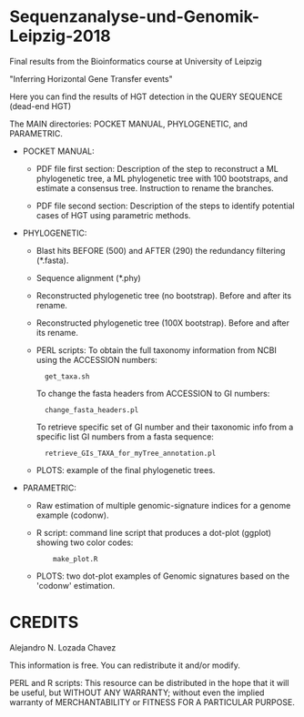# Sequenzanalyse-und-Genomik-Leipzig-2018
Final results from the Bioinformatics course at University of Leipzig

"Inferring Horizontal Gene Transfer events"

Here you can find the results of HGT detection in the QUERY SEQUENCE (dead-end HGT)

The MAIN directories: POCKET MANUAL, PHYLOGENETIC, and PARAMETRIC.

  - POCKET MANUAL: 
    * PDF file first section:
    Description of the step to reconstruct a ML phylogenetic tree, a ML phylogenetic tree
     with 100 bootstraps, and estimate a consensus tree. Instruction to rename the branches.

    * PDF file second section: 
    Description of the steps to identify potential cases of HGT using parametric methods.
    
  - PHYLOGENETIC: 
    * Blast hits BEFORE (500) and AFTER (290) the redundancy filtering (*.fasta).
    * Sequence alignment (*.phy)
    * Reconstructed phylogenetic tree (no bootstrap). Before and after its rename.
    * Reconstructed phylogenetic tree (100X bootstrap). Before and after its rename.
    * PERL scripts: 
       To obtain the full taxonomy information from NCBI using the ACCESSION numbers:
    
            get_taxa.sh
      
       To change the fasta headers from ACCESSION to GI numbers:
       
            change_fasta_headers.pl
       
       To retrieve specific set of GI number and their taxonomic info from a specific list GI numbers from a fasta sequence:
       
            retrieve_GIs_TAXA_for_myTree_annotation.pl
       
    * PLOTS: example of the final phylogenetic trees.
          
  - PARAMETRIC:
    * Raw estimation of multiple genomic-signature indices for a genome example (codonw).
    * R script: command line script that produces a dot-plot (ggplot) showing two color codes:
        
              make_plot.R
        
    * PLOTS: two dot-plot examples of Genomic signatures based on the 'codonw' estimation.


# CREDITS

Alejandro N. Lozada Chavez

This information is free. You can redistribute it and/or modify.

PERL and R scripts: This resource can be distributed in the hope that it will be useful,
but WITHOUT ANY WARRANTY; without even the implied warranty of MERCHANTABILITY or FITNESS
FOR A PARTICULAR PURPOSE.

